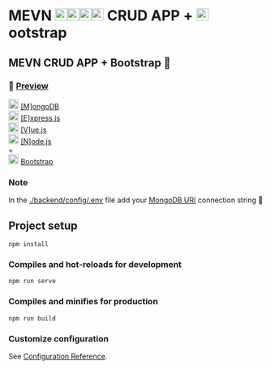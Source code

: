 # MEVN <img src="https://cdn.icon-icons.com/icons2/2415/PNG/512/mongodb_original_logo_icon_146424.png" width="24px"/><img src="https://cdn.icon-icons.com/icons2/2415/PNG/512/express_original_logo_icon_146527.png" width="24px"/><img src="https://cdn.icon-icons.com/icons2/2107/PNG/512/file_type_vue_icon_130078.png" width="24px"/><img src="https://cdn.icon-icons.com/icons2/2415/PNG/512/nodejs_plain_logo_icon_146409.png" width="24px"/> CRUD APP \+ <img src="https://cdn.icon-icons.com/icons2/2415/PNG/512/bootstrap_plain_logo_icon_146619.png" width="24px"/>ootstrap

## MEVN CRUD APP + Bootstrap 🙌 <br>

### 🎥 [Preview](https://www.youtube.com/watch?v=b0zwN5gRqbI) <br>

<img src="https://cdn.icon-icons.com/icons2/2415/PNG/512/mongodb_original_logo_icon_146424.png" width="20px"/> [[M]ongoDB](https://www.mongodb.com/) <br>
<img src="https://cdn.icon-icons.com/icons2/2415/PNG/512/express_original_logo_icon_146527.png" width="20px"/> [[E]xpress.js](https://expressjs.com/)<br>
<img src="https://cdn.icon-icons.com/icons2/2107/PNG/512/file_type_vue_icon_130078.png" width="20px"/> [[V]ue.js](https://v3.vuejs.org/)<br>
<img src="https://cdn.icon-icons.com/icons2/2415/PNG/512/nodejs_plain_logo_icon_146409.png" width="20px"/> [[N]ode.js](https://nodejs.org/en/)<br>
\+ <br>
<img src="https://cdn.icon-icons.com/icons2/2415/PNG/512/bootstrap_plain_logo_icon_146619.png" width="20px"/> [Bootstrap](https://getbootstrap.com/)

### Note

In the <ins>./backend/config/.env</ins> file add your <ins>MongoDB URI</ins> connection string 🔗

## Project setup

```
npm install
```

### Compiles and hot-reloads for development

```
npm run serve
```

### Compiles and minifies for production

```
npm run build
```

### Customize configuration

See [Configuration Reference](https://cli.vuejs.org/config/).
